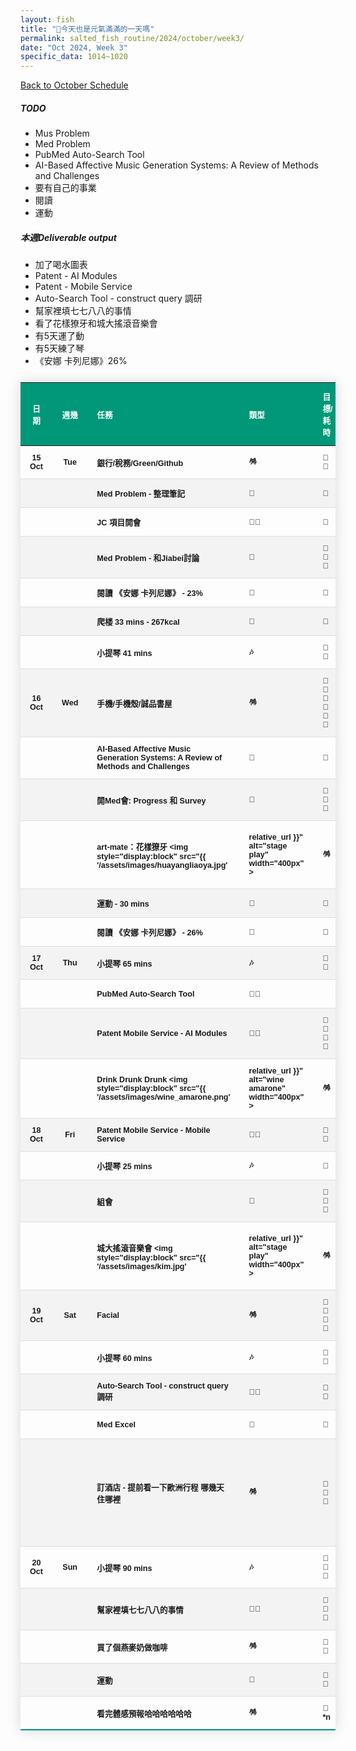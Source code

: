 ```yaml
---
layout: fish
title: "🎐今天也是元氣滿滿的一天嗎"
permalink: salted_fish_routine/2024/october/week3/
date: "Oct 2024, Week 3"
specific_data: 1014~1020
---
```



<a href="{{ '/salted_fish_routine/2024/october/' | relative_url }}">Back to October Schedule</a>

<style>
    /* table :is(td, th) {
  border: 1px solid black;
  padding: 0.3em;
} */

 table {
    width: 100%;
    border-collapse: collapse;
    margin: 25px 0;
    font-size: 0.9em;
    font-family: sans-serif;
    font-weight: bold;
    box-shadow: 0 0 20px rgba(0, 0, 0, 0.15);
 }
 
 table thead tr {
    background-color: #009879;
    color: #ffffff;
    text-align: left;
}

table th, table td {
     padding: 12px 15px;
}

table tbody tr {
    font-weight: bold;
    border-bottom: 1px solid #dddddd;
    cursor: grabbing;
}

table tbody tr:nth-of-type(even) {
    background-color: #f3f3f3;
}

table tbody tr:last-of-type {
    border-bottom: 2px solid #009879;
}

table tbody tr:hover {
    font-weight: bold;
    color: #009879;
}

/* thead:tr {
  background-color: transparent;
}

tbody tr:nth-child(even) {
  background-color: lightblue;
}
tbody tr:nth-child(odd) {
  background-color: lightgreen;
} */
</style>

##### TODO
 - Mus Problem
 - Med Problem
 - PubMed Auto-Search Tool  
 - AI-Based Affective Music Generation Systems: A Review of Methods and Challenges
 - 要有自己的事業
 - 閱讀
 - 運動
  


##### 本週Deliverable output
 - 加了喝水圖表
-  Patent  - AI Modules
-  Patent  - Mobile Service
-  Auto-Search Tool - construct query 調研 
-  幫家裡填七七八八的事情
-  看了花樣獠牙和城大搖滾音樂會
-  有5天運了動
-  有5天練了琴
- 《安娜 卡列尼娜》26%  


| **日期** | **週幾** | **任務**                                                                                                                                       | **類型**                                          | **目標/耗時** | **進度** | **復盤**          |
| :------: | :------: | :--------------------------------------------------------------------------------------------------------------------------------------------- | :------------------------------------------------ | :------------ | :------: | :---------------- |
|  15 Oct  |   Tue    | 銀行/稅務/Green/Github                                                                                                                         | 🪅                                                 | 🧊🧊            |    ✔️     |                   |
|          |          | Med Problem - 整理筆記                                                                                                                         | 🤠                                                 | 🧊             |    ✔️     |                   |
|          |          | JC 項目開會                                                                                                                                    | 👩‍🚀                                                 | 🧊             |    ✔️     |                   |
|          |          | Med Problem - 和Jiabei討論                                                                                                                     | 🤠                                                 | 🧊🧊🧊           |    ✔️     |                   |
|          |          | 閱讀 《安娜 卡列尼娜》 - 23%                                                                                                                   | 📖                                                 | 🧊             |    ✔️     |                   |
|          |          | 爬楼 33 mins - 267kcal                                                                                                                         | 💪                                                 | 🧊             |    ✔️     |                   |
|          |          | 小提琴 41 mins                                                                                                                                 | 🎶                                                 | 🧊🫧            |    ✔️     |                   |
|  16 Oct  |   Wed    | 手機/手機殼/誠品書屋                                                                                                                           | 🪅                                                 | 🧊🧊🧊🧊🧊🧊        |    ✔️     |                   |
|          |          | AI-Based Affective Music Generation Systems: A Review of Methods and Challenges                                                                | 🤠                                                 | 🧊             |    ✔️     |                   |
|          |          | 開Med會: Progress 和 Survey                                                                                                                    | 🤠                                                 | 🧊🧊🧊           |    ✔️     |                   |
|          |          | art-mate：花樣獠牙 <img style="display:block" src="{{ '/assets/images/huayangliaoya.jpg'                                                       | relative_url }}" alt="stage play" width="400px" > | 🪅             |  🧊🧊🧊🧊🧊🧊  | ✔️                 | 🎭Good show. 在一座毫無朝氣、烏煙瘴氣的城市波地，年輕人看不見未來的希望/出路，該如何保護自己愛的人？ 他爲了保護她，不惜做些見不得人的事，只爲提供她最好的生活，卻因此揹負終生枷鎖。她爲了保護他，願意傾盡所有，奉獻自己成就他的夢想。 然而，兩人最終的初心，都只是希望能夠簡簡單單地一起過日子。唏噓。 |
|          |          | 運動 - 30 mins                                                                                                                                 | 💪                                                 | 🧊             |    ✔️     |                   |
|          |          | 閱讀 《安娜 卡列尼娜》 - 26%                                                                                                                   | 📖                                                 | 🧊             |    ✔️     |                   |
|  17 Oct  |   Thu    | 小提琴 65 mins                                                                                                                                 | 🎶                                                 | 🧊🧊            |    ✔️     |                   |
|          |          | PubMed Auto-Search Tool                                                                                                                        | 👩‍🚀                                                 |               |    ✔️     |                   |
|          |          | Patent Mobile Service - AI Modules                                                                                                             | 👩‍🚀                                                 | 🧊🧊🧊🧊          |    ✔️     |                   |
|          |          | Drink Drunk Drunk  <img style="display:block" src="{{ '/assets/images/wine_amarone.png' | relative_url }}" alt="wine amarone" width="400px" > | 🪅                                                 | 🧊🧊🧊🧊          |    ✔️     |                   |
|  18 Oct  |   Fri    | Patent Mobile Service - Mobile Service                                                                                                         | 👩‍🚀                                                 | 🧊🧊            |    ✔️     |                   |
|          |          | 小提琴 25 mins                                                                                                                                 | 🎶                                                 | 🧊             |    ✔️     |                   |
|          |          | 組會                                                                                                                                           | 🤠                                                 | 🧊🧊🧊           |    ✔️     |                   |
|          |          | 城大搖滾音樂會    <img style="display:block" src="{{ '/assets/images/kim.jpg'                                                                  | relative_url }}" alt="stage play" width="400px" > | 🪅             |  🧊🧊🧊🧊🧊🧊  | ✔️                 | hhhh，雖然不認識你是誰(Rover - Kim)，但是感覺你帥帥的                                                                                                                                                                                                                                                 |
|  19 Oct  |   Sat    | Facial                                                                                                                                         | 🪅                                                 | 🧊🧊🧊🧊          |    ✔️     |                   |
|          |          | 小提琴 60 mins                                                                                                                                 | 🎶                                                 | 🧊🧊            |    ✔️      |                   |
|          |          | Auto-Search Tool - construct query 調研                                                                                                        | 👩‍🚀                                                 | 🧊🧊            |    ✔️     |                   |
|          |          | Med Excel                                                                                                                                      | 🤠                                                 | 🫧             |    ✔️     |                   |
|          |          | 訂酒店 - 提前看一下歐洲行程 哪幾天住哪裡                                                                                                       | 🪅                                                 | 🧊🧊🧊           |    ✔️     | 前三天瑞典 - 已訂 |
|  20 Oct  |   Sun    | 小提琴 90 mins                                                                                                                                 | 🎶                                                 | 🧊🧊🧊           |    ✔️     |                   |
|          |          | 幫家裡填七七八八的事情                                                                                                                                         | 👩‍🚀                                                 | 🧊🧊🧊           |    ✔️     |                   |
|          |          | 買了個燕麥奶做咖啡                                                                                                                             | 🪅                                                 | 🧊🧊            |    ✔️     |                   |
|          |          | 運動                                                                                                                                           | 💪                                                 | 🧊🫧            |    ✔️     |                   |
|          |          | 看完體感預報哈哈哈哈哈哈                                                                                                                       | 🪅                                                 | 🧊*n           |    ✔️     |                   |